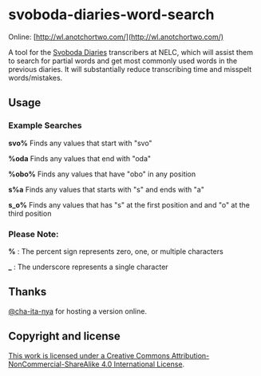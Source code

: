 # svoboda-diaries-word-search

Online: [http://wl.anotchortwo.com/](http://wl.anotchortwo.com/)

A tool for the [Svoboda Diaries](https://depts.washington.edu/svobodad/) transcribers at NELC, which will assist them to search for partial words and get most commonly used words in the previous diaries. It will substantially reduce transcribing time and misspelt words/mistakes.

## Usage

### Example Searches

**svo%** 	  Finds any values that start with "svo"

**%oda** 	  Finds any values that end with "oda"

**%obo%** 	Finds any values that have "obo" in any position

**s%a** 	  Finds any values that starts with "s" and ends with "a"

**s_o%** 	  Finds any values that has "s" at the first position and and "o" at the third position

### Please Note:

**%** : The percent sign represents zero, one, or multiple characters

**_** : The underscore represents a single character

## Thanks
[@cha-ita-nya](https://github.com/cha-ita-nya) for hosting a version online.

## Copyright and license
<a rel="license" href="http://creativecommons.org/licenses/by-nc-sa/4.0/">This work is licensed under a <a rel="license" href="http://creativecommons.org/licenses/by-nc-sa/4.0/">Creative Commons Attribution-NonCommercial-ShareAlike 4.0 International License</a>.
